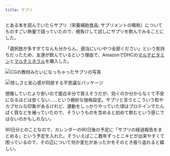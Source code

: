 ```yaml
---
title: サプリ
---
```

とある本を読んでいたらサプリ（栄養補助食品; サプリメントの略称）についてものすごい熱量で語っていたので、根負けして試しにサプリを飲んでみることにした。

「選択肢が多すぎてなんも分からん、適当にいいやつ全部ください」という気持ちだったため、友達が飲んでいるという理由で、AmazonでDHCの[マルチビタミン](https://www.amazon.co.jp/dp/B00GX1E3R6?th=1)と[マルチミネラル](https://www.amazon.co.jp/dp/B01MSSWA5K)を購入した。

![](https://lh3.googleusercontent.com/wNVvzKqooUm4qoj15zKbNxT1ajUWHOcXLKKX7h2IWsb0eLrYLG5PJHGMRQw0f7XQoyC-Gq1Kgro3OK0V7NuKOAqDWWcMlxzVXaN-YerZHRLLshOjDB2OReS6Z-TjnSW6QwfqPrqQ8h-kpuGTy7JHKl6R7gTw1tIpDzgud87vCKDJpStLudEdYb_81g4w "CGの教材みたいになっちゃったサプリの写真")

![](https://lh5.googleusercontent.com/X7Pqts72z20OHpBF8_9syNsXWNMXl6BmqTfw6cQLnTV6J2JELeMwZ3aTht1gYiEXuHV3RiGvZp6GcW73VqeY8dUK36iPfzKEQ7-BIhLIekBL3mNS5_r8i0xS_RYVjSg5S4MRNGUuAsuZeMClPKem5sh2zaEBCn7ma-Dtg1kELkZGXLHzxyF-zSAd7A5I "怪しさと安心感が同居する不思議なパッケージ")

想像していたより安いので面白半分で買えそうだが、効くのか分からなくて不安になるほどは安くない……という絶妙な価格設定。サプリと言うとこういう粒やカプセルな印象があるけれど、運動をしっかりやっていた頃はプロテインでたんぱく質などを補っていたので、そういうものを含めると初めて飲むという感じではないのかもしれない。

90日分とのことなので、カレンダーの90日後の予定に「サプリの経過報告をまとめる」という予定を入れた。そういえばここ数年ずっとニキビが出来やすくて困っているので、その辺について何か変化があったかをそのとき振り返れると嬉しい。
